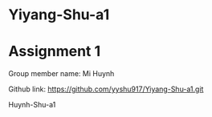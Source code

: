 # Yiyang-Shu-a1
# Assignment 1 
Group member name: Mi Huynh

Github link:
https://github.com/yyshu917/Yiyang-Shu-a1.git

Huynh-Shu-a1
